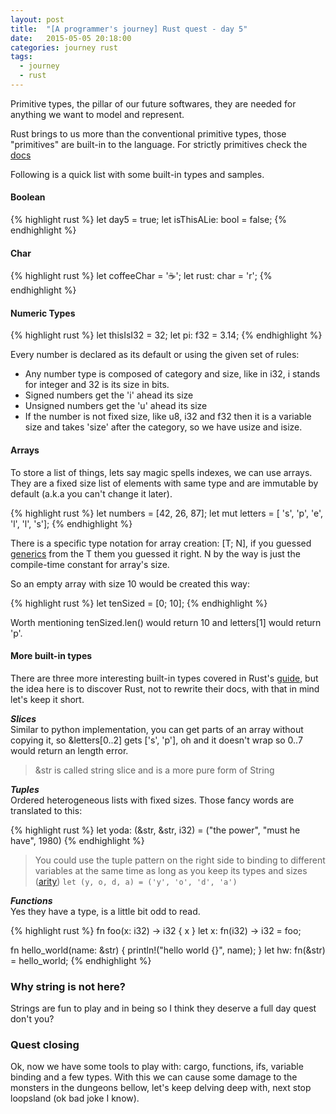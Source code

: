 ```yaml
---
layout: post
title:  "[A programmer's journey] Rust quest - day 5"
date:   2015-05-05 20:18:00
categories: journey rust
tags:
  - journey
  - rust
---
```

Primitive types, the pillar of our future softwares, they are needed for anything we want to model and represent.

Rust brings to us more than the conventional primitive types, those "primitives" are built-in to the language. For strictly primitives check the [docs](https://doc.rust-lang.org/reference.html#primitive-types)

Following is a quick list with some built-in types and samples.

#### Boolean
{% highlight rust %}
let day5 = true;
let isThisALie: bool = false;
{% endhighlight %}

#### Char
{% highlight rust %}
let coffeeChar = '☕';
let rust: char = 'r';
{% endhighlight %}

#### Numeric Types
{% highlight rust %}
let thisIsI32 = 32;
let pi: f32 = 3.14;
{% endhighlight %}

Every number is declared as its default or using the given set of rules:  

* Any number type is composed of category and size, like in i32, i stands for integer and 32 is its size in bits.
* Signed numbers get the 'i' ahead its size
* Unsigned numbers get the 'u' ahead its size
* If the number is not fixed size, like u8, i32 and f32 then it is a variable size and takes 'size' after the category, so we have usize and isize.

#### Arrays

To store a list of things, lets say magic spells indexes, we can use arrays. They are a fixed size list of elements with same type and are immutable by default (a.k.a you can't change it later).

{% highlight rust %}
let numbers = [42, 26, 87];
let mut letters  = [ 's', 'p', 'e', 'l', 'l', 's'];
{% endhighlight %}

There is a specific type notation for array creation: [T; N], if you guessed [generics](http://doc.rust-lang.org/book/generics.html) from the T them you guessed it right. N by the way is just the compile-time constant for array's size.

So an empty array with size 10 would be created this way:

{% highlight rust %}
let tenSized = [0; 10];
{% endhighlight %}

Worth mentioning tenSized.len() would return 10 and letters[1] would return 'p'.

#### More built-in types

There are three more interesting built-in types covered in Rust's [guide](http://doc.rust-lang.org/book/primitive-types.html), but the idea here is to discover Rust, not to rewrite their docs, with that in mind let's keep it short.

__*Slices*__  
Similar to python implementation, you can get parts of an array without copying it, so &letters[0..2] gets ['s', 'p'], oh and it doesn't wrap so 0..7 would return an length error.

> &str is called string slice and is a more pure form of String

__*Tuples*__  
Ordered heterogeneous lists with fixed sizes. Those fancy words are translated to this:

{% highlight rust %}
let yoda: (&str, &str, i32) = ("the power", "must he have", 1980)
{% endhighlight %}

> You could use the tuple pattern on the right side to binding to different variables at the same time as long as you keep its types and sizes ([arity](http://doc.rust-lang.org/book/glossary.html#arity)) ```let (y, o, d, a) = ('y', 'o', 'd', 'a')```

__*Functions*__  
Yes they have a type, is a little bit odd to read.

{% highlight rust %}
fn foo(x: i32) -> i32 { x }
let x: fn(i32) -> i32 = foo;

fn hello_world(name: &str) { println!("hello world {}", name); }
let hw: fn(&str) = hello_world;
{% endhighlight %}

### Why string is not here?

Strings are fun to play and in being so I think they deserve a full day quest don't you?

### Quest closing

Ok, now we have some tools to play with: cargo, functions, ifs, variable binding and a few types. With this we can cause some damage to the monsters in the dungeons bellow, let's keep delving deep with, next stop loopsland (ok bad joke I know).
